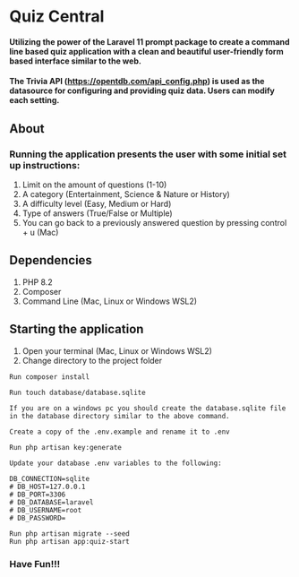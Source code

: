 # Quiz Central

#### Utilizing the power of the Laravel 11 prompt package to create a command line based quiz application with a clean and beautiful user-friendly form based interface similar to the web.
#### The Trivia API (https://opentdb.com/api_config.php) is used as the datasource for configuring and providing quiz data. Users can modify each setting.

## About

### Running the application presents the user with some initial set up instructions:

1. Limit on the amount of questions (1-10)
2. A category (Entertainment, Science & Nature or History)
3. A difficulty level (Easy, Medium or Hard)
4. Type of answers (True/False or Multiple)
5. You can go back to a previously answered question by pressing control + u (Mac)

## Dependencies

1. PHP 8.2
2. Composer
3. Command Line (Mac, Linux or Windows WSL2)

## Starting the application
1. Open your terminal (Mac, Linux or Windows WSL2)
2. Change directory to the project folder

```
Run composer install
```

```
Run touch database/database.sqlite

If you are on a windows pc you should create the database.sqlite file in the database directory similar to the above command.
```

```
Create a copy of the .env.example and rename it to .env

Run php artisan key:generate

Update your database .env variables to the following:

DB_CONNECTION=sqlite
# DB_HOST=127.0.0.1
# DB_PORT=3306
# DB_DATABASE=laravel
# DB_USERNAME=root
# DB_PASSWORD=
```

```
Run php artisan migrate --seed
Run php artisan app:quiz-start
```
### Have Fun!!!
